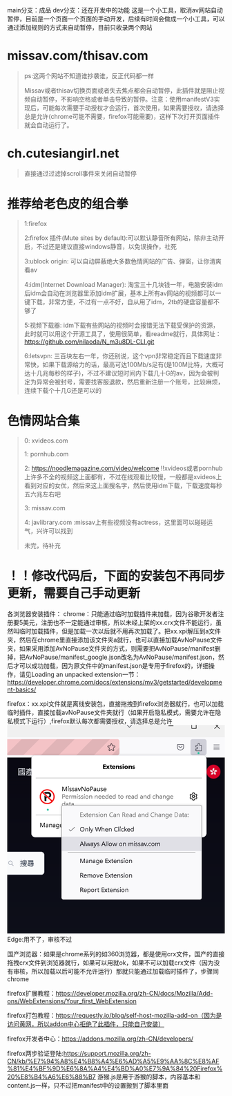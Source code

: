 main分支：成品    dev分支：还在开发中的功能
这是一个小工具，取消av网站自动暂停，目前是一个页面一个页面的手动开发，后续有时间会做成一个小工具，可以通过添加规则的方式来自动暂停，目前只收录两个网站

# missav.com/thisav.com
>ps:这两个网站不知道谁抄袭谁，反正代码都一样
> 
>Missav或者thisav切换页面或者失去焦点都会自动暂停，此插件就是阻止视频自动暂停，不影响空格或者单击导致的暂停。注意：使用manifestV3实现后，可能每次需要手动授权才会运行，首次使用，如果需要授权，请选择总是允许(chrome可能不需要，firefox可能需要)，这样下次打开页面插件就会自动运行了。


# ch.cutesiangirl.net
>直接通过过滤掉scroll事件来关闭自动暂停


# 推荐给老色皮的组合拳
>1:firefox
> 
>2:firefox 插件(Mute sites by default):可以默认静音所有网站，除非主动开启，不过还是建议直接windows静音，以免误操作，社死
> 
>3:ublock origin: 可以自动屏蔽绝大多数色情网站的广告、弹窗，让你清爽看av
> 
>4:idm(Internet Download Manager): 淘宝三十几块钱一年，电脑安装idm后idm会自动在浏览器里添加idm扩展，基本上所有av网站的视频都可以一键下载，非常方便，不过有一点不好，自从用了idm，2tb的硬盘容量都不够了
> 
>5:视频下载器: idm下载有些网站的视频时会报错无法下载受保护的资源，此时就可以用这个开源工具了，使用很简单，看readme就行，具体网址：https://github.com/nilaoda/N_m3u8DL-CLI.git
> 
>6:letsvpn: 三百块左右一年，你还别说，这个vpn非常稳定而且下载速度非常快，如果下载源给力的话，最高可达100Mb/s足有(是100M比特，大概可达十几兆每秒的样子)，不过不建议短时间内下载几十G的av，因为会被判定为异常会被封号，需要找客服退款，然后重新注册一个账号，比较麻烦，连续下载个十几G还是可以的


# 色情网站合集
>0: xvideos.com
> 
>1: pornhub.com
> 
>2: https://noodlemagazine.com/video/welcome !!xvideos或者pornhub上许多不全的视频这上面都有，不过在线观看比较慢，一般都是xvideos上看到对应的女优，然后来这上面搜名字，然后使用idm下载，下载速度每秒五六兆左右吧
> 
>3: missav.com
> 
>4: javlibrary.com :missav上有些视频没有actress，这里面可以碰碰运气，兴许可以找到
> 
> 未完，待补充


# ！！修改代码后，下面的安装包不再同步更新，需要自己手动更新
各浏览器安装插件：
chrome：只能通过临时加载插件来加载，因为谷歌开发者注册要5美元，注册也不一定能通过审核，所以未经上架的xx.crx文件不能运行，虽然叫临时加载插件，但是加载一次以后就不用再次加载了。把xx.xpi解压到a文件夹，然后在chrome里直接添加该文件夹a就行，也可以直接加载AvNoPause文件夹，如果采用添加AvNoPause文件夹的方式，则需要把AvNoPause/manifest删掉，把AvNoPause/manifest_google.json改名为AvNoPause/manifest.json，然后才可以成功加载，因为原文件中的manifest.json是专用于firefox的，详细操作，请见Loading an unpacked extension一节：https://developer.chrome.com/docs/extensions/mv3/getstarted/development-basics/
    
firefox：xx.xpi文件就是离线安装包，直接拖拽到firefox浏览器就行，也可以加载临时插件，直接加载avNoPause文件夹就行（如果开启隐私模式，需要允许在隐私模式下运行）,firefox默认每次都需要授权，请选择总是允许
![img.png](img.png)
Edge:用不了，审核不过

国产浏览器：如果是chrome系列的如360浏览器，都是使用crx文件，国产的直接拖拽crx文件到浏览器就行，如果可以用就ok，如果不可以加载crx文件（因为没有审核，所以加载以后可能不允许运行）那就只能通过加载临时插件了，步骤同chrome

firefox扩展教程：https://developer.mozilla.org/zh-CN/docs/Mozilla/Add-ons/WebExtensions/Your_first_WebExtension

firefox打包教程：https://requestly.io/blog/self-host-mozilla-add-on（因为是访问黄网，所以addon中心拒绝了此插件，只能自己安装）

firefox开发者中心：https://addons.mozilla.org/zh-CN/developers/

firefox两步验证登陆:https://support.mozilla.org/zh-CN/kb/%E7%94%A8%E4%B8%A4%E6%AD%A5%E9%AA%8C%E8%AF%81%E4%BF%9D%E6%8A%A4%E4%BD%A0%E7%9A%84%20Firefox%20%E8%B4%A6%E6%88%B7
游猴.js是用于游猴的脚本，内容基本和content.js一样，只不过把manifest中的设置搬到了脚本里面
